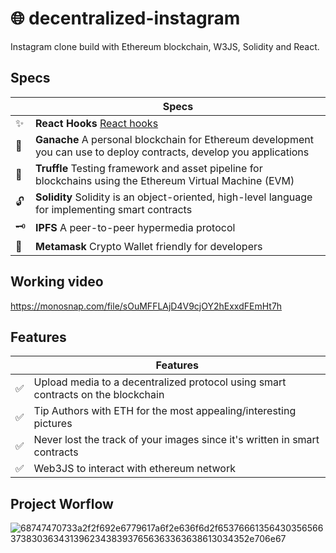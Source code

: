 # 🌐 decentralized-instagram

Instagram clone build with Ethereum blockchain, W3JS, Solidity and React.

## Specs

|     | Specs                                                                                                                |
| --- | -------------------------------------------------------------------------------------------------------------------- |
| ✨  | **React Hooks** [React hooks](https://reactjs.org/docs/hooks-intro.html)                                             |
| 🍩  | **Ganache** A personal blockchain for Ethereum development you can use to deploy contracts, develop you applications |
| 🍥  | **Truffle** Testing framework and asset pipeline for blockchains using the Ethereum Virtual Machine (EVM)            |
| 🔓  | **Solidity** Solidity is an object-oriented, high-level language for implementing smart contracts                    |
| 🗝   | **IPFS** A peer-to-peer hypermedia protocol                                                                         |
| 🦊  | **Metamask** Crypto Wallet friendly for developers                                                                   |

## Working video
https://monosnap.com/file/sOuMFFLAjD4V9cjOY2hExxdFEmHt7h

## Features

|     | Features                                                                                                             |
| --- | -------------------------------------------------------------------------------------------------------------------- |
| ✅  | Upload media to a decentralized protocol using smart contracts on the blockchain                                      |
| ✅  | Tip Authors with ETH for the most appealing/interesting pictures                                                     |
| ✅  | Never lost the track of your images since it's written in smart contracts                                            |
| ✅  | Web3JS to interact with ethereum network                                                                             |

## Project Worflow

![68747470733a2f2f692e6779617a6f2e636f6d2f65376661356430356566373830363431396234383937656363363638613034352e706e67](https://user-images.githubusercontent.com/7452143/124513067-4e259300-ddb0-11eb-81dd-947cffdcc72c.png)
